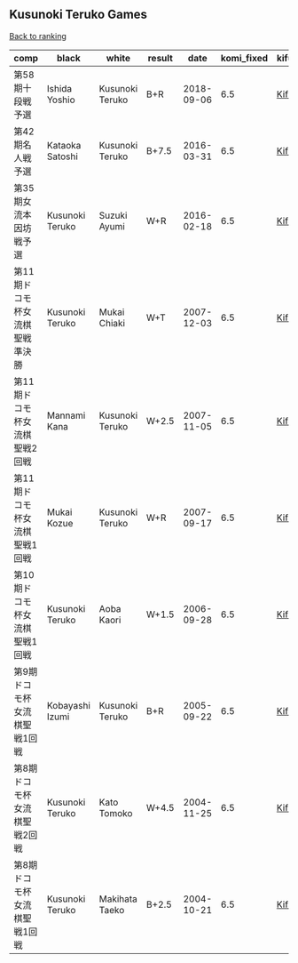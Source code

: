 ## Kusunoki Teruko Games

[Back to ranking](../../index.md)




| **comp** | **black** | **white** | **result** | **date** | **komi_fixed** | **kifu** | 
| --- | --- | --- | --- | --- | --- | --- |
| 第58期十段戦予選 | Ishida Yoshio | Kusunoki Teruko | B+R | 2018-09-06 | 6.5 | [Kifu](https://kifudepot.net/kifucontents.php?id=WQEJep3YtcUQql%2FeTx%2FgzQ%3D%3D) | 
| 第42期名人戦予選 | Kataoka Satoshi | Kusunoki Teruko | B+7.5 | 2016-03-31 | 6.5 | [Kifu](https://kifudepot.net/kifucontents.php?id=7V9%2BjjBpd6lqlyuVxMswcw%3D%3D) | 
| 第35期女流本因坊戦予選 | Kusunoki Teruko | Suzuki Ayumi | W+R | 2016-02-18 | 6.5 | [Kifu](https://kifudepot.net/kifucontents.php?id=meoFNXmrUTxLuyPeexXkMw%3D%3D) | 
| 第11期ドコモ杯女流棋聖戦準決勝 | Kusunoki Teruko | Mukai Chiaki | W+T | 2007-12-03 | 6.5 | [Kifu](https://kifudepot.net/kifucontents.php?id=2VDUBWQdtyJ74YIwZxR%2FkA%3D%3D) | 
| 第11期ドコモ杯女流棋聖戦2回戦 | Mannami Kana | Kusunoki Teruko | W+2.5 | 2007-11-05 | 6.5 | [Kifu](https://kifudepot.net/kifucontents.php?id=J1U5zgc%2F4RhPLjE8O3Ry%2FQ%3D%3D) | 
| 第11期ドコモ杯女流棋聖戦1回戦 | Mukai Kozue | Kusunoki Teruko | W+R | 2007-09-17 | 6.5 | [Kifu](https://kifudepot.net/kifucontents.php?id=2guUuS0BzRhTPLegsLqV9A%3D%3D) | 
| 第10期ドコモ杯女流棋聖戦1回戦 | Kusunoki Teruko | Aoba Kaori | W+1.5 | 2006-09-28 | 6.5 | [Kifu](https://kifudepot.net/kifucontents.php?id=d1aANojVZpCsw0aJvFPEqg%3D%3D) | 
| 第9期ドコモ杯女流棋聖戦1回戦 | Kobayashi Izumi | Kusunoki Teruko | B+R | 2005-09-22 | 6.5 | [Kifu](https://kifudepot.net/kifucontents.php?id=SDgb2jX3oDMufYMCscd2vQ%3D%3D) | 
| 第8期ドコモ杯女流棋聖戦2回戦 | Kusunoki Teruko | Kato Tomoko | W+4.5 | 2004-11-25 | 6.5 | [Kifu](https://kifudepot.net/kifucontents.php?id=%2BetXudSJ6tPcvxs210ROqA%3D%3D) | 
| 第8期ドコモ杯女流棋聖戦1回戦 | Kusunoki Teruko | Makihata Taeko | B+2.5 | 2004-10-21 | 6.5 | [Kifu](https://kifudepot.net/kifucontents.php?id=C80lMBlfVhutf%2Bu1qc8bqw%3D%3D) |




